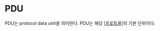 # PDU

PDU는 protocol data unit을 의미한다. PDU는 해당 [[프로토콜]]의 기본 단위이다.

[//begin]: # "Autogenerated link references for markdown compatibility"
[프로토콜]: 프로토콜.md "프로토콜"
[//end]: # "Autogenerated link references"